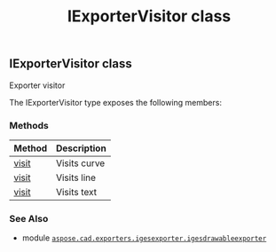 ﻿---
title: IExporterVisitor class
second_title: Aspose.CAD for Python via .NET API References
description: 
type: docs
weight: 10
url: /python-net/aspose.cad.exporters.igesexporter.igesdrawableexporter/iexportervisitor/
is_root: false
---

## IExporterVisitor class

Exporter visitor



The IExporterVisitor type exposes the following members:

### Methods
| Method | Description |
| :- | :- |
| [visit](/cad/python-net/aspose.cad.exporters.igesexporter.igesdrawableexporter/iexportervisitor/visit/#aspose.cad.fileformats.iges.drawables.IBezierCurve) | Visits curve |
| [visit](/cad/python-net/aspose.cad.exporters.igesexporter.igesdrawableexporter/iexportervisitor/visit/#aspose.cad.fileformats.iges.drawables.IPolyLine) | Visits line |
| [visit](/cad/python-net/aspose.cad.exporters.igesexporter.igesdrawableexporter/iexportervisitor/visit/#aspose.cad.fileformats.iges.drawables.IText) | Visits text |



### See Also
* module [`aspose.cad.exporters.igesexporter.igesdrawableexporter`](..)
